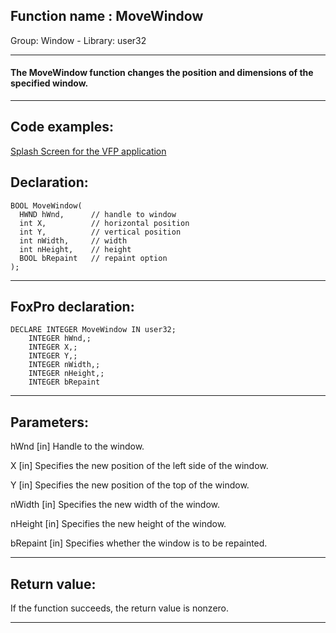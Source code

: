 
## Function name : MoveWindow
Group: Window - Library: user32    
***  


#### The MoveWindow function changes the position and dimensions of the specified window.
***  


## Code examples:
[Splash Screen for the VFP application](../../samples/sample_294.md)  

## Declaration:
```foxpro  
BOOL MoveWindow(
  HWND hWnd,      // handle to window
  int X,          // horizontal position
  int Y,          // vertical position
  int nWidth,     // width
  int nHeight,    // height
  BOOL bRepaint   // repaint option
);  
```  
***  


## FoxPro declaration:
```foxpro  
DECLARE INTEGER MoveWindow IN user32;
	INTEGER hWnd,;
	INTEGER X,;
	INTEGER Y,;
	INTEGER nWidth,;
	INTEGER nHeight,;
	INTEGER bRepaint  
```  
***  


## Parameters:
hWnd 
[in] Handle to the window. 

X 
[in] Specifies the new position of the left side of the window. 

Y 
[in] Specifies the new position of the top of the window. 

nWidth 
[in] Specifies the new width of the window. 

nHeight 
[in] Specifies the new height of the window. 

bRepaint 
[in] Specifies whether the window is to be repainted. 
  
***  


## Return value:
If the function succeeds, the return value is nonzero.  
***  

